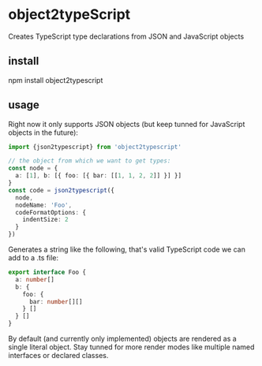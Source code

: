 # object2typeScript

Creates TypeScript type declarations from JSON and JavaScript objects

## install

npm install object2typescript

## usage

Right now it only supports JSON objects (but keep tunned for JavaScript objects in the future):

```ts
import {json2typescript} from 'object2typescript'

// the object from which we want to get types:
const node = {
  a: [1], b: [{ foo: [{ bar: [[1, 1, 2, 2]] }] }]
}
const code = json2typescript({
  node,
  nodeName: 'Foo',
  codeFormatOptions: {
    indentSize: 2
  }
})
```

Generates a string like the following, that's valid TypeScript code we can add to a .ts file:

```ts
export interface Foo {
  a: number[]
  b: {
    foo: {
      bar: number[][]
    } []
  } []
}
```

By default (and currently only implemented) objects are rendered as a single literal object. Stay tunned for more render modes like multiple named interfaces or declared classes.